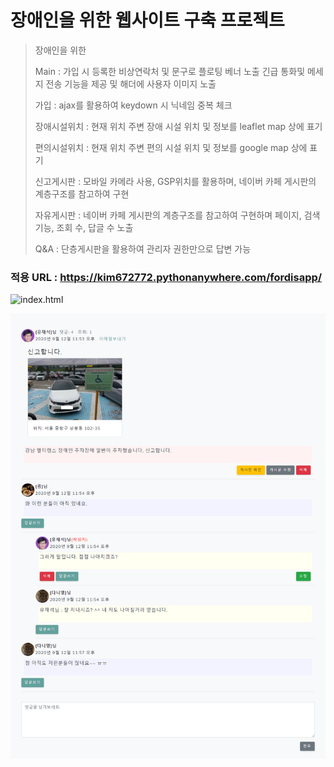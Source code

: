 # 장애인을 위한 웹사이트 구축 프로젝트
> 장애인을 위한
>
> Main : 가입 시 등록한 비상연락처 및 문구로 플로팅 베너 노출 긴급 통화및 메세지 전송 기능을 제공 및 해더에 사용자 이미지 노출
>
> 가입 : ajax를 활용하여 keydown 시 닉네임 중복 체크
>
> 장애시설위치 : 현재 위치 주변 장애 시설 위치 및 정보를 leaflet map 상에 표기
>
> 편의시설위치 : 현재 위치 주변 편의 시설 위치 및 정보를 google map 상에 표기
>
> 신고게시판 :  모바일 카메라 사용, GSP위치를 활용하며, 네이버 카페 게시판의 계층구조를 참고하여 구현
>
> 자유게시판 :  네이버 카페 게시판의 계층구조를 참고하여 구현하며 페이지, 검색 기능, 조회 수, 답글 수 노출
>
> Q&A : 단층게시판을 활용하여 관리자 권한만으로 답변 가능
>

### 적용 URL : https://kim672772.pythonanywhere.com/fordisapp/

![index.html](index.png)

![](report.png)